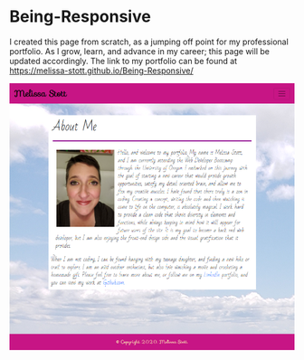 # Being-Responsive
I created this page from scratch, as a jumping off point for my professional portfolio. As I grow, learn, and advance in my career; this page will be updated accordingly. The link to my portfolio can be found at https://melissa-stott.github.io/Being-Responsive/

![picture](https://github.com/melissa-stott/Being-Responsive/blob/main/Assets/Images/BeingResponsiveScreenShot.png)